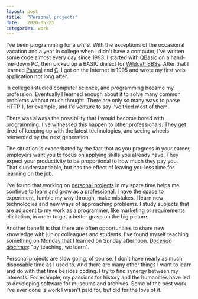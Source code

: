 ```yaml
---
layout: post
title:  "Personal projects"
date:   2020-05-23
categories: work
---
```


I've been programming for a while. With the exceptions of the occasional vacation and a year in college when I didn't have a computer, I've written some code almost every day since 1993. I started with [QBasic](https://en.wikipedia.org/wiki/QBasic) on a hand-me-down PC, then picked up a BASIC dialect for [Wildcat! BBSs](https://en.wikipedia.org/wiki/Wildcat!_BBS). After that I learned [Pascal](https://en.wikipedia.org/wiki/Pascal_(programming_language)) and [C](https://en.wikipedia.org/wiki/C_(programming_language)). I got on the Internet in 1995 and wrote my first web application not long after.

In college I studied computer science, and programming became my profession. Eventually I learned enough about it to solve many common problems without much thought. There are only so many ways to parse HTTP 1, for example, and I'd venture to say I've tried most of them.

There was always the possibility that I would become bored with programming. I've witnessed this happen to other professionals. They get tired of keeping up with the latest technologies, and seeing wheels reinvented by the next generation.

The situation is exacerbated by the fact that as you progress in your career, employers want you to focus on applying skills you already have. They expect your productivity to be proportional to how much they pay you. That's understandable, but has the effect of leaving you less time for learning on the job.

I've found that working on [personal projects](https://github.com/minorg/) in my spare time helps me continue to learn and grow as a professional. I have the space to experiment, fumble my way through, make mistakes. I learn new technologies and new ways of approaching problems. I study subjects that are adjacent to my work as a programmer, like marketing or requirements elicitation, in order to get a better grasp on the big picture.

Another benefit is that there are often opportunities to share new knowledge with junior colleagues and students. I've found myself teaching something on Monday that I learned on Sunday afternoon. [_Docendo discimus_](https://en.wikipedia.org/wiki/Docendo_discimus): "by teaching, we learn". 

Personal projects are slow going, of course. I don't have nearly as much disposable time as I used to. And there are many other things I want to learn and do with that time besides coding. I try to find synergy between my interests. For example, my passions for history and the humanities have led to developing software for museums and archives. Some of the best work I've ever done is work I wasn't paid for, but did for the love of it.
